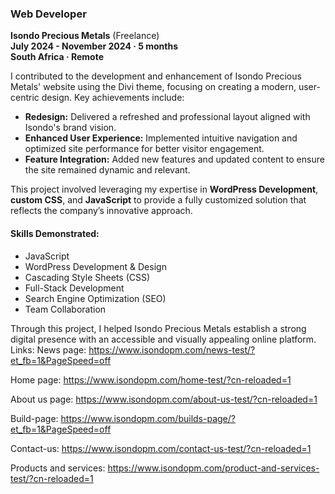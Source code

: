 ### Web Developer  
**Isondo Precious Metals** (Freelance)  
**July 2024 - November 2024 · 5 months**  
**South Africa · Remote**  

I contributed to the development and enhancement of Isondo Precious Metals' website using the Divi theme, focusing on creating a modern, user-centric design. Key achievements include:  
- **Redesign:** Delivered a refreshed and professional layout aligned with Isondo's brand vision.  
- **Enhanced User Experience:** Implemented intuitive navigation and optimized site performance for better visitor engagement.  
- **Feature Integration:** Added new features and updated content to ensure the site remained dynamic and relevant.  

This project involved leveraging my expertise in **WordPress Development**, **custom CSS**, and **JavaScript** to provide a fully customized solution that reflects the company’s innovative approach.  

#### Skills Demonstrated:  
- JavaScript  
- WordPress Development & Design  
- Cascading Style Sheets (CSS)  
- Full-Stack Development  
- Search Engine Optimization (SEO)  
- Team Collaboration  

Through this project, I helped Isondo Precious Metals establish a strong digital presence with an accessible and visually appealing online platform.
Links:
News page:
https://www.isondopm.com/news-test/?et_fb=1&PageSpeed=off

Home page:
https://www.isondopm.com/home-test/?cn-reloaded=1

About us page:
https://www.isondopm.com/about-us-test/?cn-reloaded=1

Build-page:
https://www.isondopm.com/builds-page/?et_fb=1&PageSpeed=off

Contact-us:
https://www.isondopm.com/contact-us-test/?cn-reloaded=1 

Products and services:
https://www.isondopm.com/product-and-services-test/?cn-reloaded=1
